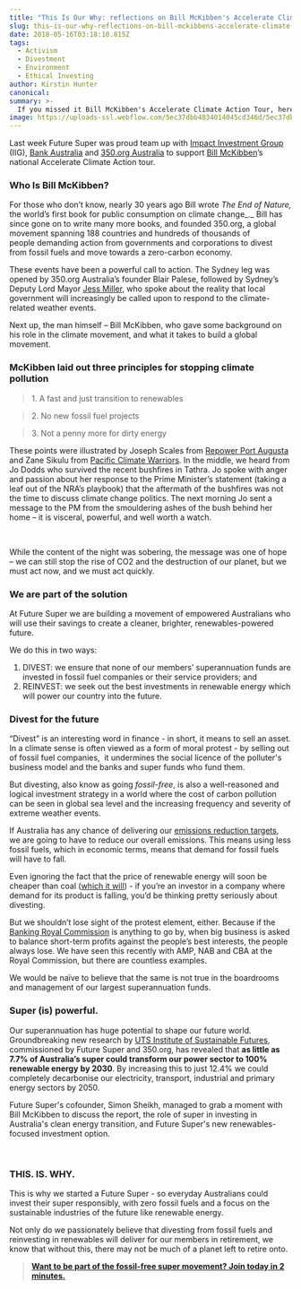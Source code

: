 ```yaml
---
title: "This Is Our Why: reflections on Bill McKibben's Accelerate Climate Action Tour"
slug: this-is-our-why-reflections-on-bill-mckibbens-accelerate-climate-action-tour
date: 2018-05-16T03:18:10.815Z
tags: 
  - Activism
  - Divestment
  - Environment
  - Ethical Investing
author: Kirstin Hunter
canonical: 
summary: >-
  If you missed it Bill McKibben's Accelerate Climate Action Tour, here's what you need to know. 
image: https://uploads-ssl.webflow.com/5ec37dbb4834014045cd346d/5ec37dbc4834018910cd3baa_this-is-our-why-blog-post%20(1).png
---
```


Last week Future Super was proud team up with [Impact Investment Group](https://www.impact-group.com.au/) (IIG), [Bank Australia](https://bankaust.com.au/) and [350.org Australia](http://www.350.org.au) to support [Bill McKibben](http://www.billmckibben.com/)’s national Accelerate Climate Action tour.

### Who Is Bill McKibben?

For those who don’t know, nearly 30 years ago Bill wrote _The End of Nature,_ the world’s first book for public consumption on climate change_._ Bill has since gone on to write many more books, and founded 350.org, a global movement spanning 188 countries and hundreds of thousands of people demanding action from governments and corporations to divest from fossil fuels and move towards a zero-carbon economy.

These events have been a powerful call to action. The Sydney leg was opened by 350.org Australia’s founder Blair Palese, followed by Sydney’s Deputy Lord Mayor [Jess Miller](https://www.smh.com.au/national/nsw/jess-miller-becomes-youngest-deputy-lord-mayor-of-city-of-sydney-20170919-gyk2ns.html), who spoke about the reality that local government will increasingly be called upon to respond to the climate-related weather events.

Next up, the man himself – Bill McKibben, who gave some background on his role in the climate movement, and what it takes to build a global movement. 

### **McKibben laid out three principles for stopping climate pollution**

> 1\. A fast and just transition to renewables

> 2\. No new fossil fuel projects

> 3\. Not a penny more for dirty energy

These points were illustrated by Joseph Scales from [Repower Port Augusta](http://repowerportaugusta.org/) and Zane Sikulu from [Pacific Climate Warriors](https://350pacific.org/pacific-climate-warriors/). In the middle, we heard from Jo Dodds who survived the recent bushfires in Tathra. Jo spoke with anger and passion about her response to the Prime Minister’s statement (taking a leaf out of the NRA’s playbook) that the aftermath of the bushfires was not the time to discuss climate change politics. The next morning Jo sent a message to the PM from the smouldering ashes of the bush behind her home – it is visceral, powerful, and well worth a watch.

 

While the content of the night was sobering, the message was one of hope – we can still stop the rise of CO2 and the destruction of our planet, but we must act now, and we must act quickly.

### **We are part of the solution**

At Future Super we are building a movement of empowered Australians who will use their savings to create a cleaner, brighter, renewables-powered future.

We do this in two ways:

1.  DIVEST: we ensure that none of our members’ superannuation funds are invested in fossil fuel companies or their service providers; and
2.  REINVEST: we seek out the best investments in renewable energy which will power our country into the future.

### **Divest for the future**

“Divest” is an interesting word in finance - in short, it means to sell an asset. In a climate sense is often viewed as a form of moral protest - by selling out of fossil fuel companies,  it undermines the social licence of the polluter's business model and the banks and super funds who fund them.

But divesting, also know as going _fossil-free_, is also a well-reasoned and logical investment strategy in a world where the cost of carbon pollution can be seen in global sea level and the increasing frequency and severity of extreme weather events.

If Australia has any chance of delivering our [emissions reduction targets](http://www.environment.gov.au/system/files/resources/c42c11a8-4df7-4d4f-bf92-4f14735c9baa/files/factsheet-australias-2030-climate-change-target.pdf), we are going to have to reduce our overall emissions. This means using less fossil fuels, which in economic terms, means that demand for fossil fuels will have to fall.

Even ignoring the fact that the price of renewable energy will soon be cheaper than coal ([which it will](https://www.forbes.com/sites/dominicdudley/2018/01/13/renewable-energy-cost-effective-fossil-fuels-2020/#3dd87d84ff2e)) - if you’re an investor in a company where demand for its product is falling, you’d be thinking pretty seriously about divesting.

But we shouldn’t lose sight of the protest element, either. Because if the [Banking Royal Commission](http://www.abc.net.au/news/story-streams/banking-royal-commission/) is anything to go by, when big business is asked to balance short-term profits against the people’s best interests, the people always lose. We have seen this recently with AMP, NAB and CBA at the Royal Commission, but there are countless examples.

We would be naïve to believe that the same is not true in the boardrooms and management of our largest superannuation funds.

### **Super (is) powerful.**

Our superannuation has huge potential to shape our future world. Groundbreaking new research by [UTS Institute of Sustainable Futures](https://www.uts.edu.au/research-and-teaching/our-research/institute-sustainable-futures/our-research/energy-and-climate/supercharging-clean-energy), commissioned by Future Super and 350.org, has revealed that **as little as 7.7% of Australia’s super could transform our power sector to 100% renewable energy** **by 2030**. By increasing this to just 12.4% we could completely decarbonise our electricity, transport, industrial and primary energy sectors by 2050.

Future Super's cofounder, Simon Sheikh, managed to grab a moment with Bill McKibben to discuss the report, the role of super in investing in Australia's clean energy transition, and Future Super's new renewables-focused investment option.

 

### **THIS. IS. WHY.**

This is why we started a Future Super - so everyday Australians could invest their super responsibly, with zero fossil fuels and a focus on the sustainable industries of the future like renewable energy.

Not only do we passionately believe that divesting from fossil fuels and reinvesting in renewables will deliver for our members in retirement, we know that without this, there may not be much of a planet left to retire onto.

> [**Want to be part of the fossil-free super movement? Join today in 2 minutes.**](http://www.myfuturesuper.com.au)

‍

